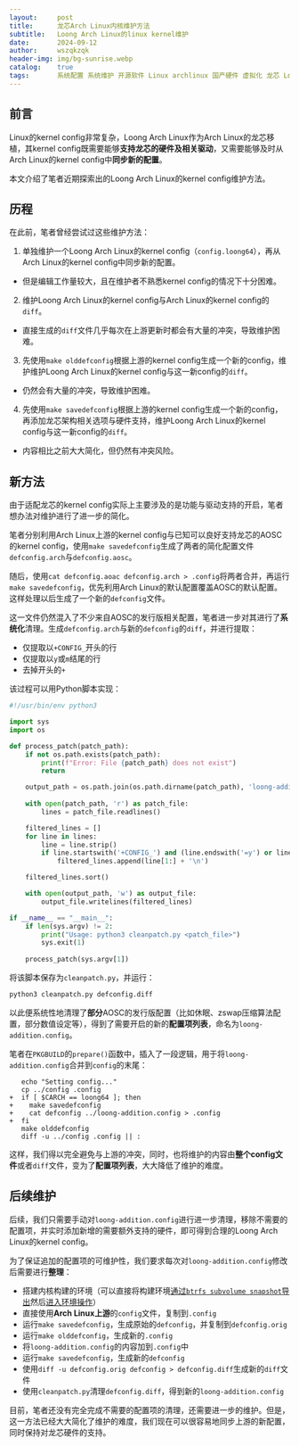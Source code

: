 ```yaml
---
layout:     post
title:      龙芯Arch Linux内核维护方法
subtitle:   Loong Arch Linux的linux kernel维护
date:       2024-09-12
author:     wszqkzqk
header-img: img/bg-sunrise.webp
catalog:    true
tags:       系统配置 系统维护 开源软件 Linux archlinux 国产硬件 虚拟化 龙芯 LoongArchLinux
---
```


## 前言

Linux的kernel config非常复杂，Loong Arch Linux作为Arch Linux的龙芯移植，其kernel config既需要能够**支持龙芯的硬件及相关驱动**，又需要能够及时从Arch Linux的kernel config中**同步新的配置**。

本文介绍了笔者近期探索出的Loong Arch Linux的kernel config维护方法。

## 历程

在此前，笔者曾经尝试过这些维护方法：

1. 单独维护一个Loong Arch Linux的kernel config（`config.loong64`），再从Arch Linux的kernel config中同步新的配置。
  * 但是编辑工作量较大，且在维护者不熟悉kernel config的情况下十分困难。
2. 维护Loong Arch Linux的kernel config与Arch Linux的kernel config的`diff`。
  * 直接生成的`diff`文件几乎每次在上游更新时都会有大量的冲突，导致维护困难。
3. 先使用`make olddefconfig`根据上游的kernel config生成一个新的config，维护维护Loong Arch Linux的kernel config与这一新config的`diff`。
  * 仍然会有大量的冲突，导致维护困难。
4. 先使用`make savedefconfig`根据上游的kernel config生成一个新的config，再添加龙芯架构相关选项与硬件支持，维护Loong Arch Linux的kernel config与这一新config的`diff`。
  * 内容相比之前大大简化，但仍然有冲突风险。

## 新方法

由于适配龙芯的kernel config实际上主要涉及的是功能与驱动支持的开启，笔者想办法对维护进行了进一步的简化。

笔者分别利用Arch Linux上游的kernel config与已知可以良好支持龙芯的AOSC的kernel config，使用`make savedefconfig`生成了两者的简化配置文件`defconfig.arch`与`defconfig.aosc`。

随后，使用`cat defconfig.aoac defconfig.arch > .config`将两者合并，再运行`make savedefconfig`，优先利用Arch Linux的默认配置覆盖AOSC的默认配置。这样处理以后生成了一个新的`defconfig`文件。

这一文件仍然混入了不少来自AOSC的发行版相关配置，笔者进一步对其进行了**系统化**清理。生成`defconfig.arch`与新的`defconfig`的`diff`，并进行提取：

* 仅提取以`+CONFIG_`开头的行
* 仅提取以`y`或`m`结尾的行
* 去掉开头的`+`

该过程可以用Python脚本实现：

```python
#!/usr/bin/env python3

import sys
import os

def process_patch(patch_path):
    if not os.path.exists(patch_path):
        print(f"Error: File {patch_path} does not exist")
        return

    output_path = os.path.join(os.path.dirname(patch_path), 'loong-addition.config')
    
    with open(patch_path, 'r') as patch_file:
        lines = patch_file.readlines()

    filtered_lines = []
    for line in lines:
        line = line.strip()
        if line.startswith('+CONFIG_') and (line.endswith('=y') or line.endswith('=m')):
            filtered_lines.append(line[1:] + '\n')

    filtered_lines.sort()

    with open(output_path, 'w') as output_file:
        output_file.writelines(filtered_lines)

if __name__ == "__main__":
    if len(sys.argv) != 2:
        print("Usage: python3 cleanpatch.py <patch_file>")
        sys.exit(1)
    
    process_patch(sys.argv[1])
```

将该脚本保存为`cleanpatch.py`，并运行：

```bash
python3 cleanpatch.py defconfig.diff
```

以此便系统性地清理了**部分**AOSC的发行版配置（比如休眠、zswap压缩算法配置，部分数值设定等），得到了需要开启的新的**配置项列表**，命名为`loong-addition.config`。

笔者在`PKGBUILD`的`prepare()`函数中，插入了一段逻辑，用于将`loong-addition.config`合并到`config`的末尾：

```
   echo "Setting config..."
   cp ../config .config
+  if [ $CARCH == loong64 ]; then
+    make savedefconfig
+    cat defconfig ../loong-addition.config > .config
+  fi
   make olddefconfig
   diff -u ../config .config || :
```

这样，我们得以完全避免与上游的冲突，同时，也将维护的内容由**整个config文件**或者`diff`文件，变为了**配置项列表**，大大降低了维护的难度。

## 后续维护

后续，我们只需要手动对`loong-addition.config`进行进一步清理，移除不需要的配置项，并实时添加新增的需要额外支持的硬件，即可得到合理的Loong Arch Linux的kernel config。

为了保证追加的配置项的可维护性，我们要求每次对`loong-addition.config`修改后需要进行**整理**：

* 搭建内核构建的环境（可以直接将构建环境[通过`btrfs subvolume snapshot`导出](https://wszqkzqk.github.io/2024/08/22/loongarchlinux-port-tips/#%E4%BF%9D%E5%AD%98)然后[进入环境操作](https://wszqkzqk.github.io/2024/08/22/loongarchlinux-port-tips/#%E8%BF%9B%E5%85%A5%E7%8E%AF%E5%A2%83%E6%9F%A5%E7%9C%8B)）
* 直接使用**Arch Linux上游**的`config`文件，复制到`.config`
* 运行`make savedefconfig`，生成原始的`defconfig`，并复制到`defconfig.orig`
* 运行`make olddefconfig`，生成新的`.config`
* 将`loong-addition.config`的内容加到`.config`中
* 运行`make savedefconfig`，生成新的`defconfig`
* 使用`diff -u defconfig.orig defconfig > defconfig.diff`生成新的`diff`文件
* 使用`cleanpatch.py`清理`defconfig.diff`，得到新的`loong-addition.config`

目前，笔者还没有完全完成不需要的配置项的清理，还需要进一步的维护。但是，这一方法已经大大简化了维护的难度，我们现在可以很容易地同步上游的新配置，同时保持对龙芯硬件的支持。
